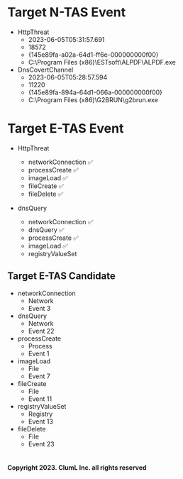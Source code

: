 # Target N-TAS Event
- HttpThreat
    - 2023-06-05T05:31:57.691
    - 18572
    - {145e89fa-a02a-64d1-ff6e-000000000f00}
    - C:\\Program Files (x86)\\ESTsoft\\ALPDF\\ALPDF.exe
- DnsCovertChannel
    - 2023-06-05T05:28:57.594
    - 11220
    - {145e89fa-894a-64d1-066a-000000000f00}
    - C:\\Program Files (x86)\\G2BRUN\\g2brun.exe

# Target E-TAS Event
- HttpThreat
    - networkConnection ✅
    - processCreate ✅
    - imageLoad ✅
    - fileCreate ✅
    - fileDelete ✅
    
- dnsQuery
    - networkConnection ✅
    - dnsQuery ✅
    - processCreate ✅
    - imageLoad ✅
    - registryValueSet

## Target E-TAS Candidate
- networkConnection
    - Network
    - Event 3
- dnsQuery
    - Network
    - Event 22
- processCreate
    - Process
    - Event 1
- imageLoad
    - File
    - Event 7
- fileCreate
    - File
    - Event 11
- registryValueSet
    - Registry
    - Event 13
- fileDelete
    - File
    - Event 23
<br/><br/>

#### Copyright 2023. ClumL Inc. all rights reserved
